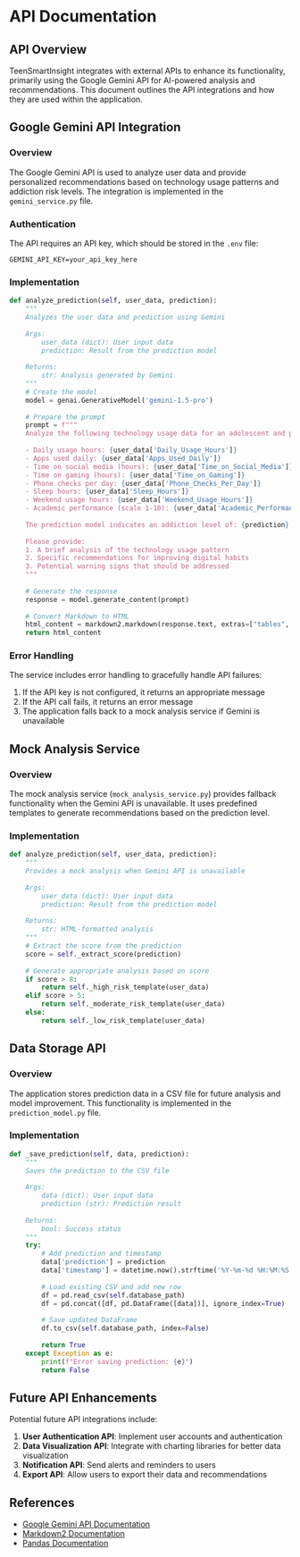 # API Documentation

## API Overview

TeenSmartInsight integrates with external APIs to enhance its functionality, primarily using the Google Gemini API for AI-powered analysis and recommendations. This document outlines the API integrations and how they are used within the application.

## Google Gemini API Integration

### Overview

The Google Gemini API is used to analyze user data and provide personalized recommendations based on technology usage patterns and addiction risk levels. The integration is implemented in the `gemini_service.py` file.

### Authentication

The API requires an API key, which should be stored in the `.env` file:

```
GEMINI_API_KEY=your_api_key_here
```

### Implementation

```python
def analyze_prediction(self, user_data, prediction):
    """
    Analyzes the user data and prediction using Gemini
    
    Args:
        user_data (dict): User input data
        prediction: Result from the prediction model
        
    Returns:
        str: Analysis generated by Gemini
    """
    # Create the model
    model = genai.GenerativeModel('gemini-1.5-pro')
    
    # Prepare the prompt
    prompt = f"""
    Analyze the following technology usage data for an adolescent and provide recommendations:
    
    - Daily usage hours: {user_data['Daily_Usage_Hours']}
    - Apps used daily: {user_data['Apps_Used_Daily']}
    - Time on social media (hours): {user_data['Time_on_Social_Media']}
    - Time on gaming (hours): {user_data['Time_on_Gaming']}
    - Phone checks per day: {user_data['Phone_Checks_Per_Day']}
    - Sleep hours: {user_data['Sleep_Hours']}
    - Weekend usage hours: {user_data['Weekend_Usage_Hours']}
    - Academic performance (scale 1-10): {user_data['Academic_Performance']}
    
    The prediction model indicates an addiction level of: {prediction}
    
    Please provide:
    1. A brief analysis of the technology usage pattern
    2. Specific recommendations for improving digital habits
    3. Potential warning signs that should be addressed
    """
    
    # Generate the response
    response = model.generate_content(prompt)
    
    # Convert Markdown to HTML
    html_content = markdown2.markdown(response.text, extras=["tables", "fenced-code-blocks"])
    return html_content
```

### Error Handling

The service includes error handling to gracefully handle API failures:

1. If the API key is not configured, it returns an appropriate message
2. If the API call fails, it returns an error message
3. The application falls back to a mock analysis service if Gemini is unavailable

## Mock Analysis Service

### Overview

The mock analysis service (`mock_analysis_service.py`) provides fallback functionality when the Gemini API is unavailable. It uses predefined templates to generate recommendations based on the prediction level.

### Implementation

```python
def analyze_prediction(self, user_data, prediction):
    """
    Provides a mock analysis when Gemini API is unavailable
    
    Args:
        user_data (dict): User input data
        prediction: Result from the prediction model
        
    Returns:
        str: HTML-formatted analysis
    """
    # Extract the score from the prediction
    score = self._extract_score(prediction)
    
    # Generate appropriate analysis based on score
    if score > 8:
        return self._high_risk_template(user_data)
    elif score > 5:
        return self._moderate_risk_template(user_data)
    else:
        return self._low_risk_template(user_data)
```

## Data Storage API

### Overview

The application stores prediction data in a CSV file for future analysis and model improvement. This functionality is implemented in the `prediction_model.py` file.

### Implementation

```python
def _save_prediction(self, data, prediction):
    """
    Saves the prediction to the CSV file
    
    Args:
        data (dict): User input data
        prediction (str): Prediction result
        
    Returns:
        bool: Success status
    """
    try:
        # Add prediction and timestamp
        data['prediction'] = prediction
        data['timestamp'] = datetime.now().strftime('%Y-%m-%d %H:%M:%S')
        
        # Load existing CSV and add new row
        df = pd.read_csv(self.database_path)
        df = pd.concat([df, pd.DataFrame([data])], ignore_index=True)
        
        # Save updated DataFrame
        df.to_csv(self.database_path, index=False)
        
        return True
    except Exception as e:
        print(f"Error saving prediction: {e}")
        return False
```

## Future API Enhancements

Potential future API integrations include:

1. **User Authentication API**: Implement user accounts and authentication
2. **Data Visualization API**: Integrate with charting libraries for better data visualization
3. **Notification API**: Send alerts and reminders to users
4. **Export API**: Allow users to export their data and recommendations

## References

- [Google Gemini API Documentation](https://ai.google.dev/docs/gemini_api)
- [Markdown2 Documentation](https://github.com/trentm/python-markdown2)
- [Pandas Documentation](https://pandas.pydata.org/docs/)